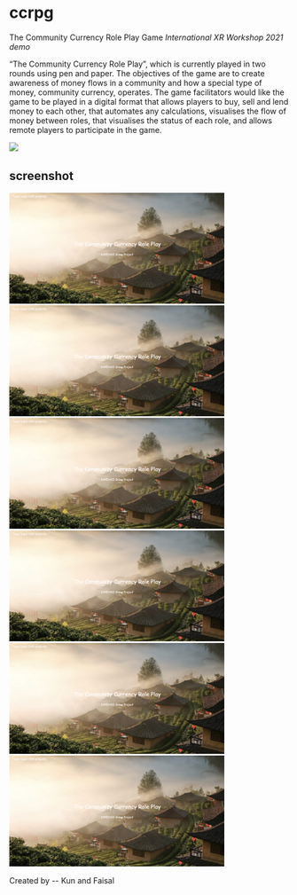 # ccrpg
The Community Currency Role Play Game
*International XR Workshop 2021 demo*

“The Community Currency Role Play”, which is currently played in two
rounds using pen and paper. The objectives of the game are to create awareness of money
flows in a community and how a special type of money, community currency, operates. The
game facilitators would like the game to be played in a digital format that allows players to
buy, sell and lend money to each other, that automates any calculations, visualises the flow
of money between roles, that visualises the status of each role, and allows remote players
to participate in the game.


![](resources/how-to-play.gif)  


## screenshot
<img src="resources/1.png" height="200"
/><img src="resources/1.png" height="200"
/><img src="resources/1.png" height="200"
/><img src="resources/1.png" height="200"
/><img src="resources/1.png" height="200"
/><img src="resources/1.png" height="200"
/>


Created by -- Kun and Faisal
